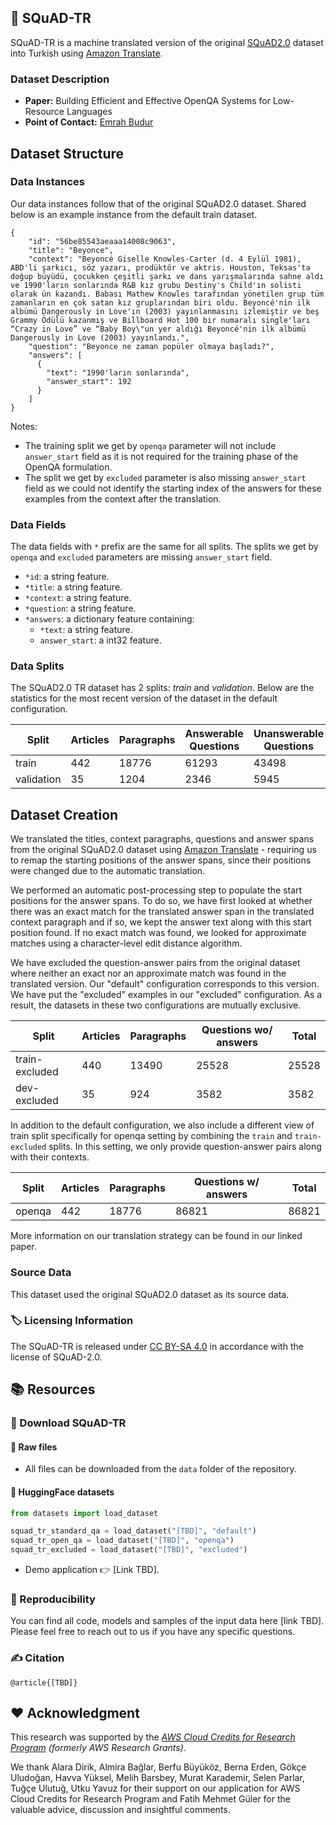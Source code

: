 ## 📜 SQuAD-TR

SQuAD-TR is a machine translated version of the original [SQuAD2.0](https://rajpurkar.github.io/SQuAD-explorer/) dataset into Turkish using [Amazon Translate](https://aws.amazon.com/translate/).

### Dataset Description

- **Paper:** Building Efficient and Effective OpenQA Systems for Low-Resource Languages
- **Point of Contact:** [Emrah Budur](mailto:emrah.budur@boun.edu.tr)


## Dataset Structure

### Data Instances

Our data instances follow that of the original SQuAD2.0 dataset.
Shared below is an example instance from the default train dataset.

```
{
    "id": "56be85543aeaaa14008c9063",
    "title": "Beyonce",
    "context": "Beyoncé Giselle Knowles-Carter (d. 4 Eylül 1981), ABD'li şarkıcı, söz yazarı, prodüktör ve aktris. Houston, Teksas'ta doğup büyüdü, çocukken çeşitli şarkı ve dans yarışmalarında sahne aldı ve 1990'ların sonlarında R&B kız grubu Destiny's Child'ın solisti olarak ün kazandı. Babası Mathew Knowles tarafından yönetilen grup tüm zamanların en çok satan kız gruplarından biri oldu. Beyoncé'nin ilk albümü Dangerously in Love'ın (2003) yayınlanmasını izlemiştir ve beş Grammy Ödülü kazanmış ve Billboard Hot 100 bir numaralı single'ları “Crazy in Love” ve “Baby Boy\"un yer aldığı Beyoncé'nin ilk albümü Dangerously in Love (2003) yayınlandı.",
    "question": "Beyonce ne zaman popüler olmaya başladı?",
    "answers": [
      {
        "text": "1990'ların sonlarında",
        "answer_start": 192
      }
    ]
}

```
Notes:
- The training split we get by `openqa` parameter will not include `answer_start` field as it is not required for the training phase of the OpenQA formulation.
- The split we get by `excluded` parameter is also missing `answer_start` field as we could not identify the starting index of the answers for these examples from the context after the translation.

### Data Fields

The data fields with `*` prefix are the same for all splits. The splits we get by `openqa` and `excluded` parameters are missing `answer_start` field. 

- `*id`: a string feature.
- `*title`: a string feature.
- `*context`: a string feature.
- `*question`: a string feature.
- `*answers`: a dictionary feature containing:
  - `*text`: a string feature.
  - `answer_start`: a int32 feature.

### Data Splits

The SQuAD2.0 TR dataset has 2 splits: _train_ and _validation_. Below are the statistics for the most recent version of the dataset in the default configuration.

| Split      | Articles | Paragraphs | Answerable Questions | Unanswerable Questions | Total   |
| ---------- | -------- | ---------- | -------------------- | ---------------------- | ------- |
| train      | 442      | 18776      | 61293                | 43498                  | 104,791 |
| validation | 35       | 1204       | 2346                 | 5945                   | 8291    |



## Dataset Creation

We translated the titles, context paragraphs, questions and answer spans from the original SQuAD2.0 dataset using [Amazon Translate](https://aws.amazon.com/translate/) - requiring us to remap the starting positions of the answer spans, since their positions were changed due to the automatic translation.

We performed an automatic post-processing step to populate the start positions for the answer spans. To do so, we have first looked at whether there was an exact match for the translated answer span in the translated context paragraph and if so, we kept the answer text along with this start position found.
If no exact match was found, we looked for approximate matches using a character-level edit distance algorithm.

We have excluded the question-answer pairs from the original dataset where neither an exact nor an approximate match was found in the translated version.
Our "default" configuration corresponds to this version.
We have put the "excluded" examples in our "excluded" configuration.
As a result, the datasets in these two configurations are mutually exclusive.

| Split   | Articles | Paragraphs | Questions wo/ answers | Total   |
| ------- | -------- | ---------- | --------------------- | ------- |
| train-excluded   | 440        | 13490          | 25528                 | 25528   |
| dev-excluded     | 35        | 924          | 3582                     | 3582       |


In addition to the default configuration, we also include a different view of train split specifically for openqa setting by combining the `train` and `train-excluded` splits. In this setting, we only provide question-answer pairs along with their contexts.  

| Split      | Articles | Paragraphs | Questions w/ answers |  Total   |
| ---------- | -------- | ---------- | -------------------- |  ------- |
| openqa     | 442      | 18776      | 86821                |  86821   |



More information on our translation strategy can be found in our linked paper.

### Source Data

This dataset used the original SQuAD2.0 dataset as its source data.

### 🏷 Licensing Information

The SQuAD-TR is released under [CC BY-SA 4.0](https://creativecommons.org/licenses/by-sa/4.0/) in accordance with the license of SQuAD-2.0. 

## 📚 Resources 

### 📖 Download SQuAD-TR

#### 🔗 Raw files

* All files can be downloaded from the `data` folder of the repository.

#### 🤗 HuggingFace datasets
```py
from datasets import load_dataset

squad_tr_standard_qa = load_dataset("[TBD]", "default")
squad_tr_open_qa = load_dataset("[TBD]", "openqa")
squad_tr_excluded = load_dataset("[TBD]", "excluded")

```
* Demo application 👉 [Link TBD]. 

### 🔬 Reproducibility 

You can find all code, models and samples of the input data here [link TBD].  Please feel free to reach out to us if you have any specific questions. 


### ✍️ Citation

```
@article{[TBD]}
```
 
## ❤ Acknowledgment
This research was supported by the _[AWS Cloud Credits for Research Program](https://aws.amazon.com/government-education/research-and-technical-computing/cloud-credit-for-research/) (formerly AWS Research Grants)_.

We thank Alara Dirik, Almira Bağlar, Berfu Büyüköz, Berna Erden, Gökçe Uludoğan,  Havva Yüksel, Melih Barsbey, Murat Karademir, Selen Parlar, Tuğçe Ulutuğ, Utku Yavuz for their support on our application for AWS Cloud Credits for Research Program and Fatih Mehmet Güler for the valuable advice, discussion and insightful comments.
